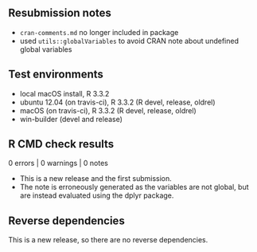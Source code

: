 ## Resubmission notes

- `cran-comments.md` no longer included in package
- used `utils::globalVariables` to avoid CRAN note about undefined global variables

## Test environments

* local macOS install, R 3.3.2
* ubuntu 12.04 (on travis-ci), R 3.3.2 (R devel, release, oldrel)
* macOS (on travis-ci), R 3.3.2 (R devel, release, oldrel)
* win-builder (devel and release)

## R CMD check results

0 errors | 0 warnings | 0 notes

* This is a new release and the first submission.
* The note is erroneously generated as the variables are not global, but are instead evaluated using the dplyr package.

## Reverse dependencies

This is a new release, so there are no reverse dependencies.
